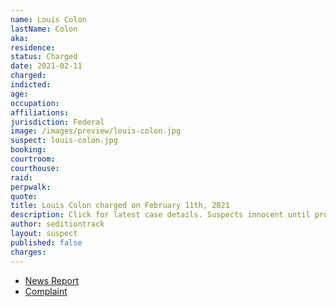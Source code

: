 ```yaml
---
name: Louis Colon
lastName: Colon
aka:
residence:
status: Charged
date: 2021-02-11
charged:
indicted:
age:
occupation:
affiliations:
jurisdiction: Federal
image: /images/preview/louis-colon.jpg
suspect: louis-colon.jpg
booking:
courtroom:
courthouse:
raid:
perpwalk:
quote:
title: Louis Colon charged on February 11th, 2021
description: Click for latest case details. Suspects innocent until proven guilty.
author: seditiontrack
layout: suspect
published: false
charges:
---
```

- [News Report]()
- [Complaint](https://www.justice.gov/usao-dc/case-multi-defendant/file/1366446/download)
